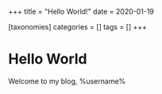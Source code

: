+++
title = "Hello World!"
date = 2020-01-19

[taxonomies]
categories = []
tags = []
+++

# Hello World

Welcome to my blog, %username%


